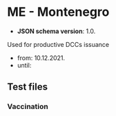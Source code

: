 # ME - Montenegro

* **JSON schema version**: 1.0.

Used for productive DCCs issuance
* from: 10.12.2021.
* until:

## Test files

### Vaccination

